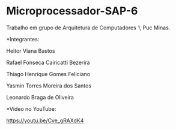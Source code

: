 # Microprocessador-SAP-6
Trabalho em grupo de Arquitetura de Computadores 1, Puc Minas.


*Integrantes:

Heitor Viana Bastos

Rafael Fonseca Cairicatti Bezerira

Thiago Henrique Gomes Feliciano

Yasmin Torres Moreira dos Santos

Leonardo Braga de Oliveira


*Video no YouTube:

https://youtu.be/Cve_gRAXdK4
